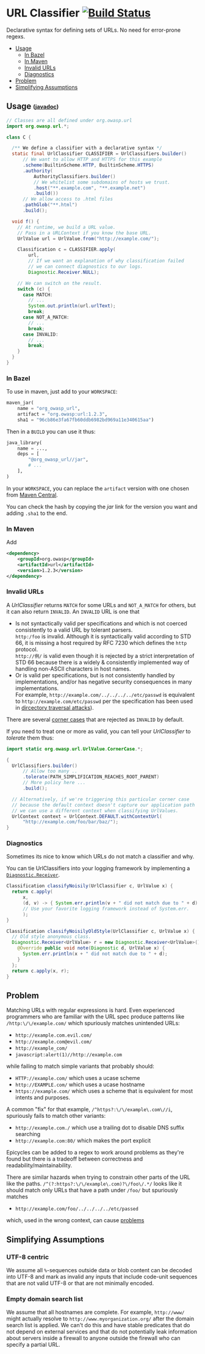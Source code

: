 
# URL Classifier [![Build Status](https://travis-ci.org/OWASP/url-classifier.svg?branch=master)](https://travis-ci.org/OWASP/url-classifier)

Declarative syntax for defining sets of URLs.  No need for error-prone regexs.

  * [Usage](#usage)
    * [In Bazel](#bazel)
    * [In Maven](#mvn)
    * [Invalid URLs](#invalid)
    * [Diagnostics](#diagnostics)
  * [Problem](#problem)
  * [Simplifying Assumptions](#assumptions)

## <a name="usage"></a>Usage <sub><sup>([javadoc][javadoc])</sup></sub>

[javadoc]: http://static.javadoc.io/org.owasp/url/1.2.3/org/owasp/url/package-summary.html#package.description

```java
// Classes are all defined under org.owasp.url
import org.owasp.url.*;

class C {

  /** We define a classifier with a declarative syntax */
  static final UrlClassifier CLASSIFIER = UrlClassifiers.builder()
      // We want to allow HTTP and HTTPS for this example
      .scheme(BuiltinScheme.HTTP, BuiltinScheme.HTTPS)
      .authority(
          AuthorityClassifiers.builder()
          // We whitelist some subdomains of hosts we trust.
          .host("**.example.com", "**.example.net")
          .build())
      // We allow access to .html files
      .pathGlob("**.html")
      .build();

  void f() {
    // At runtime, we build a URL value.
    // Pass in a URLContext if you know the base URL.
    UrlValue url = UrlValue.from("http://example.com/");

    Classification c = CLASSIFIER.apply(
        url,
        // If we want an explanation of why classification failed
        // we can connect diagnostics to our logs.
        Diagnostic.Receiver.NULL);

    // We can switch on the result.
    switch (c) {
      case MATCH:
        // ...
        System.out.println(url.urlText);
        break;
      case NOT_A_MATCH:
        // ...
        break;
      case INVALID:
        // ...
        break;
    }
  }
}
```

### <a name="bazel"></a> In Bazel

To use in maven, just add to your `WORKSPACE`:

```py
maven_jar(
    name = "org_owasp_url",
    artifact = "org.owasp:url:1.2.3",
    sha1 = "96cb86e3fa67fb60ddb6982bd969a11e340615aa")
```

Then in a `BUILD` you can use it thus:

```py
java_library(
    name = ...,
    deps = [
        "@org_owasp_url//jar",
        # ...
    ],
)
```

In your `WORKSPACE`, you can replace the `artifact` version with one
chosen from
[Maven Central](http://search.maven.org/#search%7Cgav%7C1%7Cg%3A%22org.owasp%22%20AND%20a%3A%22url%22).

You can check the hash by copying the *jar* link for the version you want
and adding `.sha1` to the end.


### <a name="mvn"></a> In Maven

Add

```xml
<dependency>
    <groupId>org.owasp</groupId>
    <artifactId>url</artifactId>
    <version>1.2.3</version>
</dependency>
```


### <a name="invalid"></a> Invalid URLs

A *UrlClassifier* returns `MATCH` for some URLs and `NOT_A_MATCH` for
others, but it can also return `INVALID`.  An `INVALID` URL is one that

  * Is not syntactically valid per specifications and which is not
    coerced consistently to a valid URL by tolerant parsers.<br>
    `http:/foo` is invalid.  Although it is
    syntactically valid according to STD 66, it is missing a host
    required by RFC 7230 which defines the `http` protocol.<br>
    `http://例/` is valid even though it is rejected by
    a strict interpretation of STD 66 because there is a
    widely & consistently implemented way of handling non-ASCII
    characters in host names.
  * Or is valid per specifications, but is not consistently
    handled by implementations, and/or has negative security
    consequences in many implementations.<br>
    For example, `http://example.com/../../../../etc/passwd` is
    equivalent to `http://example.com/etc/passwd` per the specification
    has been used in [dircectory traversal attacks][dir_traverse]).

[dir_traverse]: https://www.owasp.org/index.php/Path_Traversal

There are several [corner cases](http://static.javadoc.io/org.owasp/url/1.2.3/org/owasp/url/UrlValue.CornerCase.html) that are rejected as `INVALID` by default.

If you need to treat one or more as valid, you can tell your *UrlClassifier*
to *tolerate* them thus:

```java
import static org.owasp.url.UrlValue.CornerCase.*;

{
  UrlClassifiers.builder()
      // Allow too many ..
      .tolerate(PATH_SIMPLIFICATION_REACHES_ROOT_PARENT)
      // More policy here ...
      .build();

  // Alternatively, if we're triggering this particular corner case
  // because the default context doesn't capture our application path
  // we can use a different context when classifying UrlValues.
  UrlContext context = UrlContext.DEFAULT.withContextUrl(
      "http://example.com/foo/bar/baz/");
}
```

### <a name="diagnostics"></a> Diagnostics

Sometimes its nice to know which URLs do not match a classifier and why.

You can tie UrlClassifiers into your logging framework by implementing
a [`Diagnostic.Receiver`](http://static.javadoc.io/org.owasp/url/1.2.3/org/owasp/url/Diagnostic.Receiver.html).

```java
Classification classifyNoisily(UrlClassifier c, UrlValue x) {
  return c.apply(
      x,
      (d, v) -> { System.err.println(v + " did not match due to " + d); }
      // Use your favorite logging framework instead of System.err.
      );
}

Classification classifyNoisilyOldStyle(UrlClassifier c, UrlValue x) {
  // Old style anonymous class.
  Diagnostic.Receiver<UrlValue> r = new Diagnostic.Receiver<UrlValue>() {
    @Override public void note(Diagnostic d, UrlValue x) {
      System.err.println(x + " did not match due to " + d);
    }
  };
  return c.apply(x, r);
}
```


## <a name="problem"></a>Problem

Matching URLs with regular expressions is hard.
Even experienced programmers who are familiar with the URL spec
produce patterns like `/http:\/\/example.com/` which spuriously
matches unintended URLs:

-  `http://example.com.evil.com/`
-  `http://example.com@evil.com/`
-  `http://example_com/`
-  `javascript:alert(1)//http://example.com`

while failing to match simple variants that probably should:

-  `HTTP://example.com/` which uses a ucase scheme
-  `http://EXAMPLE.com/` which uses a ucase hostname
-  `https://example.com/` which uses a scheme that is equivalent for most intents and purposes.

A common "fix" for that example, `/^https?:\/\/example\.com\//i`, spuriously fails to match
other variants:

-  `http://example.com./` which use a trailing dot to disable DNS suffix searching
-  `http://example.com:80/` which makes the port explicit

Epicycles can be added to a regex to work around problems as they're found but there is a tradeoff
between correctness and readability/maintainability.

There are similar hazards when trying to constrain other parts of the URL like the paths.
`/^(?:https?:\/\/example\.com)?\/foo\/.*/` looks like
it should match only URLs that have a path under `/foo/` but spuriously matches

-  `http://example.com/foo/../../../../etc/passed`

which, used in the wrong context, can cause [problems](https://en.wikipedia.org/wiki/Directory_traversal_attack)


## <a name="assumptions"></a>Simplifying Assumptions

### UTF-8 centric

We assume all `%`-sequences outside data or blob content can be
decoded into UTF-8 and mark as invalid any inputs that include
code-unit sequences that are not valid UTF-8 or that are not minimally
encoded.

### Empty domain search list

We assume that all hostnames are complete.
For example, `http://www/` might actually resolve to
`http://www.myorganization.org/`
after the domain search list is applied.
We can't do this and have stable predicates that do not depend on
external services and that do not potentially leak information about
servers inside a firewall to anyone outside the firewall who can
specify a partial URL.
